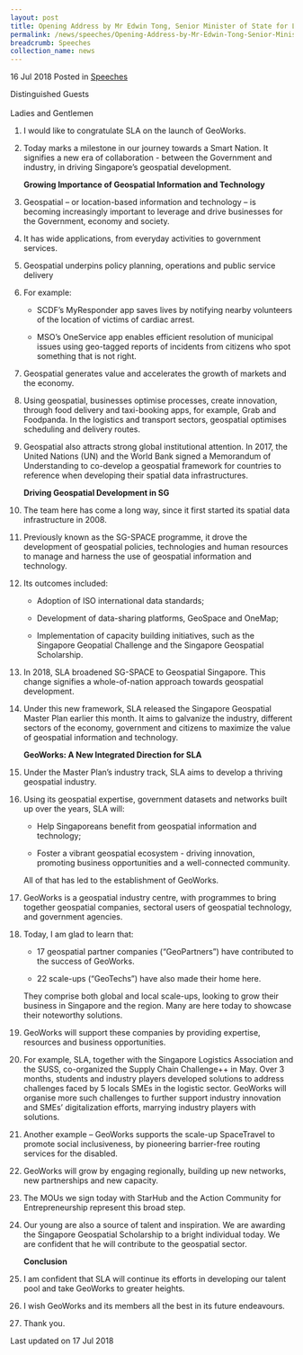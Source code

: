 ```yaml
---
layout: post
title: Opening Address by Mr Edwin Tong, Senior Minister of State for Law & Health, at the Launch of GeoWorks
permalink: /news/speeches/Opening-Address-by-Mr-Edwin-Tong-Senior-Minister-of-State-for-Law-Health-Launch-of-GeoWorks
breadcrumb: Speeches
collection_name: news
---
```



16 Jul 2018 Posted in [Speeches](/news/speeches)

Distinguished Guests  
<br>
Ladies and Gentlemen  


 1. I would like to congratulate SLA on the launch of GeoWorks.
 
 2. Today marks a milestone in our journey towards a Smart Nation. It signifies a new era of collaboration - between the Government and industry, in driving Singapore’s geospatial development.
    
    **Growing Importance of Geospatial Information and Technology**

 3. Geospatial – or location-based information and technology – is becoming increasingly important to leverage and drive businesses for the Government, economy and society.

 4. It has wide applications, from everyday activities to government services.

 5. Geospatial underpins policy planning, operations and public service delivery
 
 6. For example: 
    * SCDF’s MyResponder app saves lives by notifying nearby volunteers of the location of victims of cardiac arrest.
    
    * MSO’s OneService app enables efficient resolution of municipal issues using geo-tagged reports of incidents from citizens who spot something that is not right.


 7. Geospatial generates value and accelerates the growth of markets and the economy.


 8. Using geospatial, businesses optimise processes, create innovation, through food delivery and taxi-booking apps, for example, Grab and Foodpanda.  In the logistics and transport sectors, geospatial optimises scheduling and delivery routes.

 

 9. Geospatial also attracts strong global institutional attention. In 2017, the United Nations (UN) and the World Bank signed a Memorandum of Understanding to co-develop a geospatial framework for countries to reference when developing their spatial data infrastructures.
    
    **Driving Geospatial Development in SG**

10. The team here has come a long way, since it first started its spatial data infrastructure in 2008.

11. Previously known as the SG-SPACE programme, it drove the development of geospatial policies, technologies and human resources to manage and harness the use of geospatial information and technology.

12. Its outcomes included:
    * Adoption of ISO international data standards;
   
    * Development of data-sharing platforms, GeoSpace and OneMap;
    
    * Implementation of capacity building initiatives, such as the Singapore Geopatial Challenge and the Singapore Geospatial Scholarship.

13. In 2018, SLA broadened SG-SPACE to Geospatial Singapore. This change signifies a whole-of-nation approach towards geospatial development.

14. Under this new framework, SLA released the Singapore Geospatial Master Plan earlier this month. It aims to galvanize the industry, different sectors of the economy, government and citizens to maximize the value of geospatial information and technology.

    **GeoWorks: A New Integrated Direction for SLA**


15. Under the Master Plan’s industry track, SLA aims to develop a thriving geospatial industry. 

16. Using its geospatial expertise, government datasets and networks built up over the years, SLA will:
    
    * Help Singaporeans benefit from geospatial information and technology;
    
    * Foster a vibrant geospatial ecosystem -  driving innovation, promoting business opportunities and a well-connected community.
    
    All of that has led to the establishment of GeoWorks.



17. GeoWorks is a geospatial industry centre, with programmes to bring together geospatial companies, sectoral users of geospatial technology, and government agencies.


18. Today, I am glad to learn that:
    * 17 geospatial partner companies (“GeoPartners”) have contributed to the success of GeoWorks.
    
    * 22 scale-ups (“GeoTechs”) have also made their home here.
    
    They comprise both global and local scale-ups, looking to grow their business in Singapore and the region. Many are here today to showcase their noteworthy solutions.


19. GeoWorks will support these companies by providing expertise, resources and business opportunities.

 

20. For example, SLA, together with the Singapore Logistics Association and the SUSS, co-organized the Supply Chain Challenge++ in May. Over 3 months, students and industry players developed solutions to address challenges faced by 5 locals SMEs in the logistic sector. GeoWorks will organise more such challenges to further support industry innovation and SMEs’ digitalization efforts, marrying industry players with solutions.

 

21. Another example – GeoWorks supports the scale-up SpaceTravel to promote social inclusiveness, by pioneering barrier-free routing services for the disabled. 

 

22. GeoWorks will grow by engaging regionally, building up new networks, new partnerships and new capacity.

 

23. The MOUs we sign today with StarHub and the Action Community for Entrepreneurship represent this broad step.

 

24. Our young are also a source of talent and inspiration. We are awarding the Singapore Geospatial Scholarship to a bright individual today. We are confident that he will contribute to the geospatial sector.

    **Conclusion**


25. I am confident that SLA will continue its efforts in developing our talent pool and take GeoWorks to greater heights.

 

26. I wish GeoWorks and its members all the best in its future endeavours.

 

27. Thank you.


<p class="right-side-updated">Last updated on 17 Jul 2018</p>

